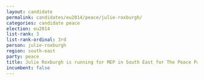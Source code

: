 ```yaml
---
layout: candidate
permalink: candidates/eu2014/peace/julie-roxburgh/
categories: candidate peace
election: eu2014
list-rank: 3
list-rank-ordinal: 3rd
person: julie-roxburgh
region: south-east
party: peace
title: Julie Roxburgh is running for MEP in South East for The Peace Party
incumbent: false
---
```

